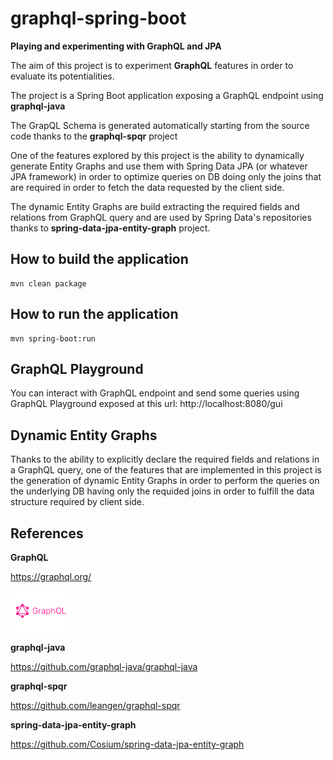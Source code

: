 # graphql-spring-boot

**Playing and experimenting with GraphQL and JPA**



The aim of this project is to experiment **GraphQL** features in order to evaluate its potentialities.

The project is a Spring Boot application exposing a GraphQL endpoint using **graphql-java**

The GrapQL Schema is generated automatically starting from the source code thanks to the **graphql-spqr** project

One of the features explored by this project is the ability to dynamically generate Entity Graphs and use them with Spring Data JPA (or whatever JPA framework) in order to optimize queries on DB doing only the joins that are required in order to fetch the data requested by the client side.

The dynamic Entity Graphs are build extracting the required fields and relations from GraphQL query and are used by Spring Data's repositories thanks to **spring-data-jpa-entity-graph** project.



## How to build the application

```
mvn clean package
```



## How to run the application

```
mvn spring-boot:run
```



## GraphQL Playground

You can interact with GraphQL endpoint and send some queries using GraphQL Playground exposed at this url:  http://localhost:8080/gui



## Dynamic Entity Graphs

Thanks to the ability to explicitly declare the required fields and relations in a GraphQL query, one of the features that are implemented in this project is the generation of dynamic Entity Graphs in order to perform the queries on the underlying DB having only the requided joins in order to fulfill the data structure required by client side.



## References



**GraphQL**   

https://graphql.org/

<img src="https://github.com/m-daros/graphql-spring-boot/blob/master/docs/graphql.png" alt="graphql" style="zoom:35%;" />



**graphql-java**

https://github.com/graphql-java/graphql-java



**graphql-spqr**

https://github.com/leangen/graphql-spqr



**spring-data-jpa-entity-graph**

https://github.com/Cosium/spring-data-jpa-entity-graph



